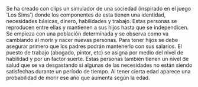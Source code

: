 Se ha creado con clips un simulador de una sociedad (inspirado en el juego 'Los Sims') donde los componentes de esta tienen una identidad, necesidades básicas, dinero, habilidades y trabajo. Estas personas se reproducen entre ellas y mantienen a sus hijos hasta que se independicen. Se empieza con una población determinada y se observa como va cambiando al morir y nacer nuevas personas. Para tener hijos se debe asegurar primero que los padres podrán mantenerlo con sus salarios. El puesto de trabajo (abogado, pintor, etc) se asigna por medio del nivel de habilidad y por un factor suerte. Estas personas también tienen un nivel de salud que se va desgastando si algunas de las necesidades no están siendo satisfechas durante un período de tiempo. Al tener cierta edad aparece una probabilidad de morir ese año que aumenta según la edad.
